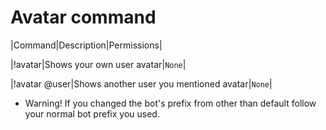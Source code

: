 # Avatar command

|Command|Description|Permissions|

|!avatar|Shows your own user avatar|`None`|

|!avatar @user|Shows another user you mentioned avatar|`None`|

* Warning! If you changed the bot's prefix from other than default follow your normal bot prefix you used.